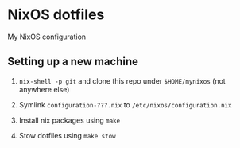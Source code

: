 # NixOS dotfiles

My NixOS configuration

## Setting up a new machine

1. `nix-shell -p git` and clone this repo under `$HOME/mynixos` (not anywhere else)

1. Symlink `configuration-???.nix` to `/etc/nixos/configuration.nix`

1. Install nix packages using `make`

1. Stow dotfiles using `make stow`

